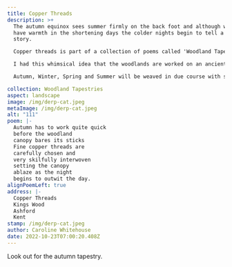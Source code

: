 ```yaml
---
title: Copper Threads
description: >+
  The autumn equinox sees summer firmly on the back foot and although we may
  have warmth in the shortening days the colder nights begin to tell a different
  story. 

  Copper threads is part of a collection of poems called 'Woodland Tapestries'  

  I had this whimsical idea that the woodlands are worked on an ancient loom overseen by the seasons. 

  Autumn, Winter, Spring and Summer will be weaved in due course with some smaller tapestries linking the seasons together. 

collection: Woodland Tapestries
aspect: landscape
image: /img/derp-cat.jpeg
metaImage: /img/derp-cat.jpeg
alt: "111"
poem: |-
  Autumn has to work quite quick
  before the woodland 
  canopy bares its sticks
  Fine copper threads are 
  carefully chosen and 
  very skilfully interwoven
  setting the canopy 
  ablaze as the night 
  begins to outwit the day.
alignPoemLeft: true
address: |-
  Copper Threads
  Kings Wood
  Ashford
  Kent
stamp: /img/derp-cat.jpeg
author: Caroline Whitehouse
date: 2022-10-23T07:00:20.408Z
---
```

Look out for the autumn tapestry.